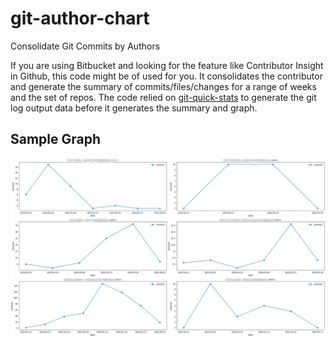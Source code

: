 # git-author-chart
Consolidate Git Commits by Authors

If you are using Bitbucket and looking for the feature like Contributor Insight in Github, this code might be of used for you. It consolidates the contributor and generate the summary of commits/files/changes for a range of weeks and the set of repos. 
The code relied on [git-quick-stats](https://github.com/amiller/git-quick-stats) to generate the git log output data before it generates the summary and graph.

## Sample Graph
![Contributors Insight by Commits](sample-graph.png)

